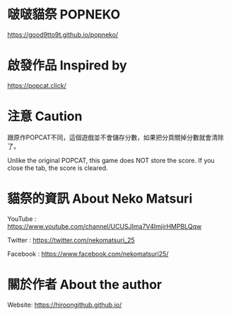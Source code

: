 # 啵啵貓祭 POPNEKO

https://good9tto9t.github.io/popneko/

# 啟發作品 Inspired by

https://popcat.click/

# 注意 Caution

跟原作POPCAT不同，這個遊戲並不會儲存分數，如果把分頁關掉分數就會清除了。

Unlike the original POPCAT, this game does NOT store the score. If you close the tab, the score is cleared. 

# 貓祭的資訊 About Neko Matsuri

YouTube :
https://www.youtube.com/channel/UCUSJIma7V4ImjirHMPBLQqw

Twitter :
https://twitter.com/nekomatsuri_25

Facebook :
https://www.facebook.com/nekomatsuri25/

# 關於作者 About the author

Website: https://hiroongithub.github.io/
